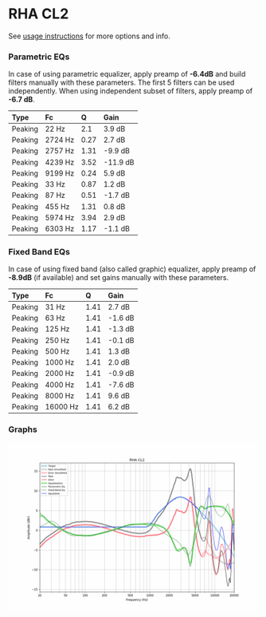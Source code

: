 # RHA CL2
See [usage instructions](https://github.com/jaakkopasanen/AutoEq#usage) for more options and info.

### Parametric EQs
In case of using parametric equalizer, apply preamp of **-6.4dB** and build filters manually
with these parameters. The first 5 filters can be used independently.
When using independent subset of filters, apply preamp of **-6.7 dB**.

| Type    | Fc      |    Q | Gain     |
|:--------|:--------|:-----|:---------|
| Peaking | 22 Hz   | 2.1  | 3.9 dB   |
| Peaking | 2724 Hz | 0.27 | 2.7 dB   |
| Peaking | 2757 Hz | 1.31 | -9.9 dB  |
| Peaking | 4239 Hz | 3.52 | -11.9 dB |
| Peaking | 9199 Hz | 0.24 | 5.9 dB   |
| Peaking | 33 Hz   | 0.87 | 1.2 dB   |
| Peaking | 87 Hz   | 0.51 | -1.7 dB  |
| Peaking | 455 Hz  | 1.31 | 0.8 dB   |
| Peaking | 5974 Hz | 3.94 | 2.9 dB   |
| Peaking | 6303 Hz | 1.17 | -1.1 dB  |

### Fixed Band EQs
In case of using fixed band (also called graphic) equalizer, apply preamp of **-8.9dB**
(if available) and set gains manually with these parameters.

| Type    | Fc       |    Q | Gain    |
|:--------|:---------|:-----|:--------|
| Peaking | 31 Hz    | 1.41 | 2.7 dB  |
| Peaking | 63 Hz    | 1.41 | -1.6 dB |
| Peaking | 125 Hz   | 1.41 | -1.3 dB |
| Peaking | 250 Hz   | 1.41 | -0.1 dB |
| Peaking | 500 Hz   | 1.41 | 1.3 dB  |
| Peaking | 1000 Hz  | 1.41 | 2.0 dB  |
| Peaking | 2000 Hz  | 1.41 | -0.9 dB |
| Peaking | 4000 Hz  | 1.41 | -7.6 dB |
| Peaking | 8000 Hz  | 1.41 | 9.6 dB  |
| Peaking | 16000 Hz | 1.41 | 6.2 dB  |

### Graphs
![](./RHA%20CL2.png)